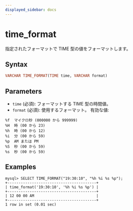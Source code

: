 ```yaml
---
displayed_sidebar: docs
---
```


# time_format

指定されたフォーマットで TIME 型の値をフォーマットします。

## Syntax

```Haskell
VARCHAR TIME_FORMAT(TIME time, VARCHAR format)
```

## Parameters

- `time` (必須): フォーマットする TIME 型の時間値。
- `format` (必須): 使用するフォーマット。 有効な値:

```Plain Text
%f	マイクロ秒 (000000 から 999999)
%H	時 (00 から 23)
%h	時 (00 から 12)
%i	分 (00 から 59)
%p	AM または PM
%S	秒 (00 から 59)
%s	秒 (00 から 59)
```

## Examples

```Plain Text
mysql> SELECT TIME_FORMAT("19:30:10", "%h %i %s %p");
+----------------------------------------+
| time_format('19:30:10', '%h %i %s %p') |
+----------------------------------------+
| 12 00 00 AM                            |
+----------------------------------------+
1 row in set (0.01 sec)

```